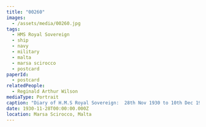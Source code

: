 ```yaml
---
title: "00260"
images:
  - /assets/media/00260.jpg
tags:
  - HMS Royal Sovereign
  - ship
  - navy
  - military
  - malta
  - marsa scirocco
  - postcard
paperId:
  - postcard
relatedPeople:
  - Reginald Arthur Wilson
mediaType: Portrait
caption: "Diary of H.M.S Royal Sovereign:  28th Nov 1930 to 10th Dec 1930"
date: 1930-11-28T00:00:00.000Z
location: Marsa Scirocco, Malta
---
```


